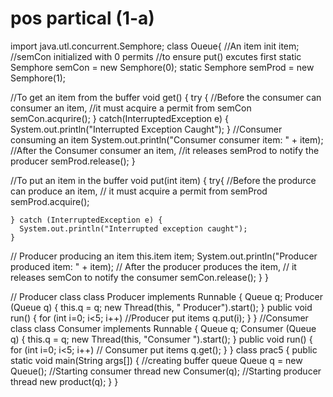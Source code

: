 # pos partical (1-a)

import java.utl.concurrent.Semphore;
class Oueue{
  //An item
init item;
 //semCon initialized with 0 permits
 //to ensure put() excutes first
 static Semphore semCon = new Semphore(0);
 static Semphore semProd = new Semphore(1);

 //To get an item from the buffer
 void get() {
 try {
   //Before the consumer can consumer an item,
   //it must acquire a permit from semCon
   semCon.acqurire();
  } catch(InterruptedException e) {
    System.out.println("Interrupted Exception Caught");
  }
  //Consumer consuming an item
  System.out.println("Consumer consumer item: " + item);
  //After the Consumer consumer an item,
  //it releases semProd to notify the producer
  semProd.release();
}

//To put an item in the buffer
void put(int item) {
  try{
    //Before the produrce can produce an item,
    // it must acquire a permit from semProd
    semProd.acquire();

    } catch (InterruptedException e) {
      System.out.println("Interrupted exception caught");
    }
// Producer producing an item
this.item item;
System.out.println("Producer produced item: " + item);
// After the producer produces the item,
// it releases semCon to notify the consumer
  semCon.release();
  }
}

// Producer class
class Producer implements Runnable {
Queue q;
Producer (Queue q) {
  this.q = q;
  new Thread(this, " Producer").start();
}
public void run() {
  for (int i=0; i<5; i++)
  //Producer put items
    q.put(i);
  }
}
//Consumer class
class Consumer implements Runnable {
Queue q;
Consumer (Queue q) {
  this.q = q;
  new Thread(this, "Consumer ").start();
}
public void run() {
 for (int i=0; i<5; i++)
  // Consumer put items
    q.get();
  }
}
class prac5 {
  public static void main(String args[]) {
   //creating buffer queue
   Queue q = new Queue();
   //Starting consumer thread
   new Consumer(q);
   //Starting producer thread
   new product(q);
  }
}
    

   
 
